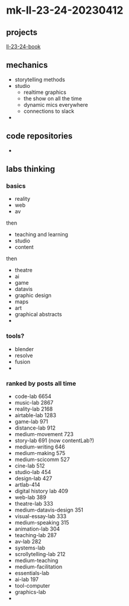 # mk-ll-23-24-20230412

## projects

[ll-23-24-book](/6E3SDcUAS6iHsGDcNw5abQ)

## mechanics

- storytelling methods
- studio
    - realtime graphics
    - the show on all the time
    - dynamic mics everywhere
    - connections to slack
- 

## code repositories

-

## labs thinking

### basics

- reality
- web
- av

then
- teaching and learning
- studio
- content

then
- theatre
- ai
- game
- datavis
- graphic design
- maps
- art
- graphical abstracts
- 

### tools?

- blender
- resolve
- fusion
- 

### ranked by posts all time

- code-lab 6654
- music-lab 2867
- reality-lab 2168
- airtable-lab 1283
- game-lab 971
- distance-lab 912
- medium-movement 723
- story-lab 691 (now contentLab?)
- medium-writing 646
- medium-making 575
- medium-scicomm 527
- cine-lab 512
- studio-lab 454
- design-lab 427
- artlab-414
- digital history lab 409
- web-lab 389
- theatre-lab 333
- medium-datavis-design 351
- visual-essay-lab 333
- medium-speaking 315
- animation-lab 304
- teaching-lab 287
- av-lab 282
- systems-lab
- scrollytelling-lab 212
- medium-teaching
- medium-facilitation
- essentials-lab
- ai-lab 197
- tool-computer
- graphics-lab
- 